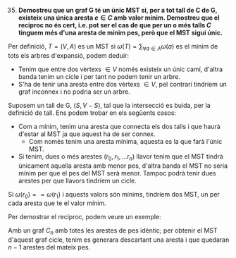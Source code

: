 35. **Demostreu que un graf G té un únic MST si, per a tot tall de C de G, existeix una única aresta $e \in C$ amb valor mínim. Demostreu que el reciproc no és cert, i.e. pot ser el cas de que per un o més talls $C$ tinguem més d'una aresta de mínim pes, però que el MST sigui únic.**

Per definició, $T = (V, A)$ es un MST si $\omega(T) = \sum_{\forall a \in A} \omega(a)$ es el mínim de tots els arbres d'expansió, podem deduir:

* Tenim que entre dos vèrtexs $\in V$ només existeix un únic camí, d'altra banda tenim un cicle i per tant no podem tenir un arbre.
* S'ha de tenir una aresta entre dos vèrtexs $\in V$, pel contrari tindríem un graf inconnex i no podria ser un arbre.

Suposem un tall de G, $(S, V-S)$, tal que la intersecció es buida, per la definició de tall. Ens podem trobar en els següents casos:

* Com a mínim, tenim una aresta que connecta els dos talls i que haurà d'estar al MST ja que aquest ha de ser connex.
  * Com només tenim una aresta mínima, aquesta es la que farà l'únic MST.
* Si tenim, dues o més arestes $(r_0, r_1, ... r_n)$ llavor tenim que el MST tindrà únicament aquella aresta amb menor pes, d'altra banda el MST no seria mínim per que el pes del MST serà menor. Tampoc podrà tenir dues arestes per que llavors tindríem un cicle.

Si $\omega(r_0) == \omega(r_1)$ i aquests valors són mínims, tindríem dos MST, un per cada aresta que te el valor mínim.

Per demostrar el recíproc, podem veure un exemple:

Amb un graf $C_n$ amb totes les arestes de pes idèntic; per obtenir el MST d'aquest graf cicle, tenim es generara descartant una aresta i que quedaran $n-1$ arestes del mateix pes.